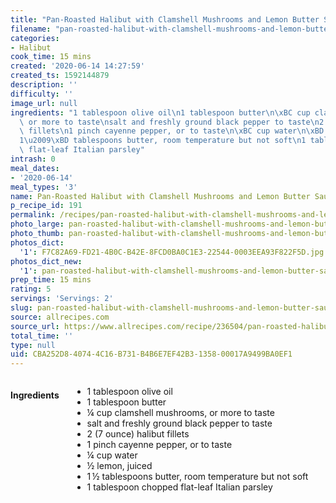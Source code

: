 ```yaml
---
title: "Pan-Roasted Halibut with Clamshell Mushrooms and Lemon Butter Sauce"
filename: "pan-roasted-halibut-with-clamshell-mushrooms-and-lemon-butter-sauce"
categories:
- Halibut
cook_time: 15 mins
created: '2020-06-14 14:27:59'
created_ts: 1592144879
description: ''
difficulty: ''
image_url: null
ingredients: "1 tablespoon olive oil\n1 tablespoon butter\n\xBC cup clamshell mushrooms,\
  \ or more to taste\nsalt and freshly ground black pepper to taste\n2 (7 ounce) halibut\
  \ fillets\n1 pinch cayenne pepper, or to taste\n\xBC cup water\n\xBD lemon, juiced\n\
  1\u2009\xBD tablespoons butter, room temperature but not soft\n1 tablespoon chopped\
  \ flat-leaf Italian parsley"
intrash: 0
meal_dates:
- '2020-06-14'
meal_types: '3'
name: Pan-Roasted Halibut with Clamshell Mushrooms and Lemon Butter Sauce
p_recipe_id: 191
permalink: /recipes/pan-roasted-halibut-with-clamshell-mushrooms-and-lemon-butter-sauce
photo_large: pan-roasted-halibut-with-clamshell-mushrooms-and-lemon-butter-sauce-large.jpg
photo_thumb: pan-roasted-halibut-with-clamshell-mushrooms-and-lemon-butter-sauce-thumb.jpg
photos_dict:
  '1': F7C82A69-FD21-4B0C-B42E-8FCD0BA0C1E3-22544-0003EEA93F822F5D.jpg
photos_dict_new:
  '1': pan-roasted-halibut-with-clamshell-mushrooms-and-lemon-butter-sauce-1.jpg
prep_time: 15 mins
rating: 5
servings: 'Servings: 2'
slug: pan-roasted-halibut-with-clamshell-mushrooms-and-lemon-butter-sauce
source: allrecipes.com
source_url: https://www.allrecipes.com/recipe/236504/pan-roasted-halibut-with-clamshell-mushrooms-and-lemon-butter-sauce/
total_time: ''
type: null
uid: CBA252D8-4074-4C16-B731-B4B6E7EF42B3-1358-00017A9499BA0EF1
---
```

<div class="large-8 medium-7 columns" id="writeup">	</div><!-- #writeup -->
</div><!-- #row-one -->
<div class="row" id="row-two">	<div class="medium-4 small-5 columns" id="ingredients"><h4>Ingredients</h4><div class="box box-ingredients content"><ul>
<li>1 tablespoon olive oil</li>
<li>1 tablespoon butter</li>
<li>¼ cup clamshell mushrooms, or more to taste</li>
<li>salt and freshly ground black pepper to taste</li>
<li>2 (7 ounce) halibut fillets</li>
<li>1 pinch cayenne pepper, or to taste</li>
<li>¼ cup water</li>
<li>½ lemon, juiced</li>
<li>1 ½ tablespoons butter, room temperature but not soft</li>
<li>1 tablespoon chopped flat-leaf Italian parsley</li>
</ul>
</div>	</div>	<div class="medium-6 small-7 columns" id="directions">	</div>